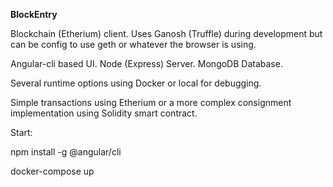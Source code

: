 **BlockEntry**

Blockchain (Etherium) client.  Uses Ganosh (Truffle) during development but can be config to use
geth or whatever the browser is using.

Angular-cli based UI.
Node (Express) Server.
MongoDB Database.

Several runtime options using Docker or local for debugging.

Simple transactions using Etherium or a more complex consignment implementation using Solidity
smart contract.


Start:

npm install -g @angular/cli

docker-compose up


